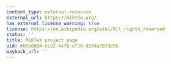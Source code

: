 ```yaml
---
content_type: external-resource
external_url: https://miktex.org/
has_external_license_warning: true
license: https://en.wikipedia.org/wiki/All_rights_reserved
status: ''
title: MiKTeX project page
uid: 609ad0d4-ec22-4ef8-af1b-d154a7073e55
wayback_url: ''
---
```

